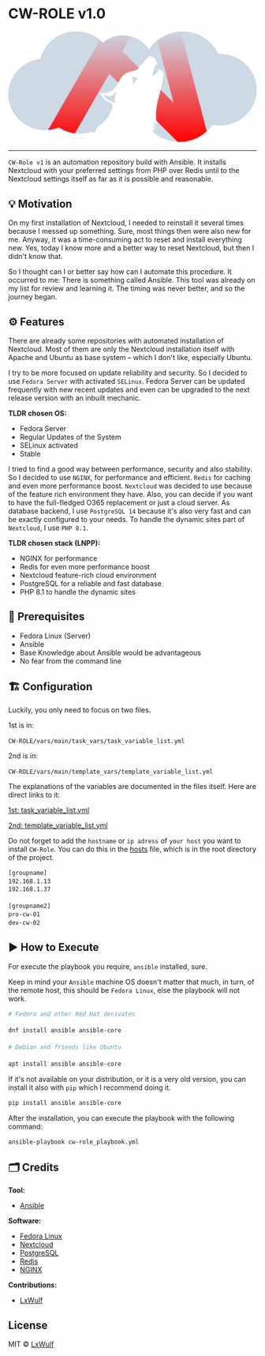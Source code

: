 # CW-ROLE v1.0

![logo](docs/src/logo_cw_role_optimized.svg)

---

`CW-Role v1` is an automation repository build with Ansible. It
installs Nextcloud with your preferred settings from PHP over
Redis until to the Nextcloud settings itself as far as it is
possible and reasonable.

## 💡 Motivation

On my first installation of Nextcloud, I needed to reinstall
it several times because I messed up something. Sure, most
things then were also new for me. Anyway, it was a
time-consuming act to reset and install everything new. Yes,
today I know more and a better way to reset Nextcloud, but
then I didn't know that.

So I thought can I or better say how can I automate this
procedure. It occurred to me: There is something called
Ansible. This tool was already on my list for review and
learning it. The timing was never better, and so the journey
began.

## ⚙️ Features

There are already some repositories with automated
installation of Nextcloud. Most of them are only the Nextcloud
installation itself with Apache and Ubuntu as base system –
which I don't like, especially Ubuntu.

I try to be more focused on update reliability and security.
So I decided to use `Fedora Server` with activated `SELinux`.
Fedora Server can be updated frequently with new recent
updates and even can be upgraded to the next release version
with an inbuilt mechanic.

**TLDR chosen OS:**

- Fedora Server
- Regular Updates of the System
- SELinux activated
- Stable

I tried to find a good way between performance, security and
also stability. So I decided to use `NGINX`, for performance
and efficient. `Redis` for caching and even more performance
boost. `Nextcloud` was decided to use because of the feature
rich environment they have. Also, you can decide if you want
to have the full-fledged O365 replacement or just a cloud
server.
As database backend, I use `PostgreSQL 14` because it's also very
fast and can be exactly configured to your needs. To handle
the dynamic sites part of `Nextcloud`, I use `PHP 8.1`.

**TLDR chosen stack (LNPP):**

- NGINX for performance
- Redis for even more performance boost
- Nextcloud feature-rich cloud environment
- PostgreSQL for a reliable and fast database
- PHP 8.1 to handle the dynamic sites

## 🧰 Prerequisites

- Fedora Linux (Server)
- Ansible
- Base Knowledge about Ansible would be advantageous
- No fear from the command line

## 🏗️ Configuration

Luckily, you only need to focus on two files.

1st is in:

`CW-ROLE/vars/main/task_vars/task_variable_list.yml`

2nd is in:

`CW-ROLE/vars/main/template_vars/template_variable_list.yml`

The explanations of the variables are documented in the files
itself. Here are direct links to it:

[1st: task_variable_list.yml](CW-ROLE/vars/main/task_vars/task_variable_list.yml)

[2nd: template_variable_list.yml](CW-ROLE/vars/main/task_vars/task_variable_list.yml)

Do not forget to add the `hostname` or `ip adress` of
`your host` you want to install `CW-Role`. You can do this in the [hosts](hosts) file, which is in the root directory of the project.

```bash
[groupname]
192.168.1.13
192.168.1.37

[groupname2]
pro-cw-01
dev-cw-02
```

## ▶️ How to Execute

For execute the playbook you require, `ansible` installed, sure.

Keep in mind your `Ansible` machine OS doesn't matter that
much, in turn, of the remote host, this should be `Fedora
Linux`, else the playbook will not work.

```bash
# Fedora and other Red Hat derivates

dnf install ansible ansible-core

# Debian and friends like Ubuntu

apt install ansible ansible-core
```

If it's not available on your distribution, or it is a very old
version, you can install it also with `pip` which I recommend doing it.

```bash
pip install ansible ansible-core
```

After the installation, you can execute the playbook with the
following command:

```bash
ansible-playbook cw-role_playbook.yml
```

## 🗂️ Credits

**Tool:**

- [Ansible](https://github.com/ansible/ansible)

**Software:**

- [Fedora Linux](https://getfedora.org/)
- [Nextcloud](https://github.com/nextcloud/server)
- [PostgreSQL](https://www.postgresql.org/)
- [Redis](https://redis.io/)
- [NGINX](https://www.nginx.com/)

**Contributions:**

- [LxWulf](https://github.com/lxwulf)

## License

MIT © [LxWulf](https://github.com/lxwulf)
